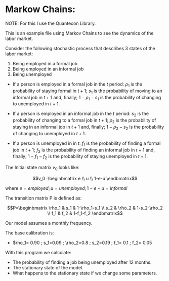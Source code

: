 # Markow Chains:

NOTE: For this I use the Quantecon Library.  

This is an example file using Markov Chains to see the dynamics of the labor market.  

Consider the following stochastic process that describes 3 states of the labor market:
1. Being employed in a formal job
2. Being employed in an informal job
3. Being unemployed

- If a person is employed in a formal job in the $t$ period: $\rho_1$ is the probability of staying formal in $t+1$; $s_1$ is the probability of moving to an informal job in $t+1$ and, finally; $1-\rho_1-s_1$ is the probability of changing to unemployed in $t+1$.  

- If a person is employed in an informal job in the $t$ period: $s_2$ is the probability of changing to a formal job in $t+1$; $\rho_2$ is the probability of staying in an informal job in $t+1$ and, finally; $1-\rho_2-s_2$ is the probability of changing to unemployed in $t+1$.  

- If a person is unemployed in in $t$: $f_1$ is the probability of finding a formal job in $t+1$; $f_2$ is the probability of finding an informal job in $t+1$ and, finally; $1-f_1-f_2$ is the probability of staying unemployed in $t+1$.

The Initial state matrix $v_0$ looks like:

$$v_0=\beginbmatrix
e \\
u \\
1-e-u
\endbmatrix$$  

where $e=employed ; u=unemployed ;  1-e-u=informal$  

The transition matrix P is defined as:

$$P=\beginbmatrix
\rho_1 & s_1 & 1-\rho_1-s_1 \\
s_2 & \rho_2 & 1-s_2-\rho_2 \\
f_1 & f_2 & 1-f_1-f_2
\endbmatrix$$  

Our model assumes a monthly frequency.  

The base calibration is:

- $rho_1= 0.90 ; s_1=0.09 ; \rho_2=0.8 ; s_2=0.19 ; f_1= 0.1 ; f_2= 0.05

With this program we calculate:

- The probability of finding a job being unemployed after 12 months.
- The stationary state of the model.
- What happens to the stationary state if we change some parameters.
